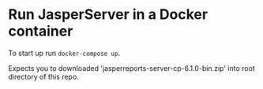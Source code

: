 Run JasperServer in a Docker container
============================

To start up run `docker-compose up`.

Expects you to downloaded 'jasperreports-server-cp-6.1.0-bin.zip' into root directory of this repo.